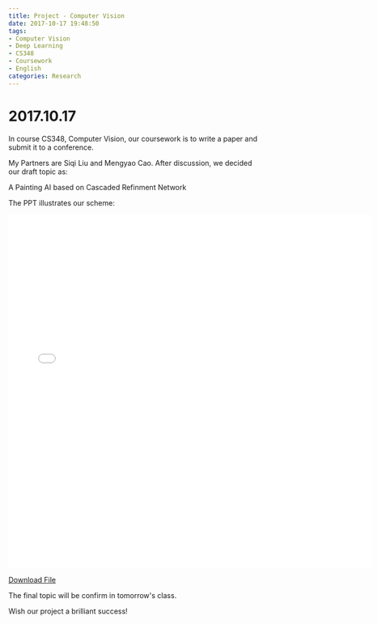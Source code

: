 ```yaml
---
title: Project - Computer Vision
date: 2017-10-17 19:48:50
tags:
- Computer Vision
- Deep Learning
- CS348
- Coursework
- English
categories: Research
---
```

# 2017.10.17
In course CS348, Computer Vision, our coursework is to write a paper and submit it to a conference.

My Partners are Siqi Liu and Mengyao Cao. After discussion, we decided our draft topic as:

A Painting AI based on Cascaded Refinment Network

The PPT illustrates our scheme:

<iframe src="../files/Computer Vision.pdf" style="width:718px; height:700px;" frameborder="0"></iframe>

<a href="../files/Computer Vision.pdf">Download File</a>

The final topic will be confirm in tomorrow's class.

Wish our project a brilliant success!
